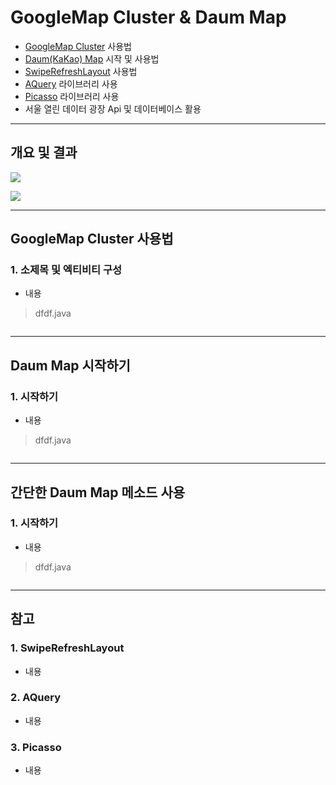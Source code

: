 # GoogleMap Cluster & Daum Map
  - [GoogleMap Cluster](https://developers.google.com/maps/documentation/android-api/utility/marker-clustering?hl=ko) 사용법
  - [Daum(KaKao) Map](http://apis.map.daum.net/android/) 시작 및 사용법
  - [SwipeRefreshLayout](https://developer.android.com/reference/android/support/v4/widget/SwipeRefreshLayout.html) 사용법
  - [AQuery](https://code.google.com/archive/p/android-query/) 라이브러리 사용
  - [Picasso](https://github.com/square/picasso) 라이브러리 사용
  - 서울 열린 데이터 광장 Api 및 데이터베이스 활용

---

## 개요 및 결과

![](![](https://github.com/Lee-KyungSeok/Study/blob/master/Android/Contents/GoogleMapFunction/picture/result1.png))

![](![](https://github.com/Lee-KyungSeok/Study/blob/master/Android/Contents/GoogleMapFunction/picture/result2.png))

---

## GoogleMap Cluster 사용법
  ### 1. 소제목 및 엑티비티 구성
  - 내용

  > dfdf.java

  ```java

  ```

---

## Daum Map 시작하기
  ### 1. 시작하기
  - 내용

  > dfdf.java

  ```java

  ```

---

## 간단한 Daum Map 메소드 사용
  ### 1. 시작하기
  - 내용

  > dfdf.java

  ```java

  ```

---

## 참고
  ### 1. SwipeRefreshLayout
  - 내용

  ### 2. AQuery
  - 내용

  ### 3. Picasso
  - 내용
